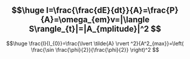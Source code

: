 $$\huge
I=\frac{\frac{dE}{dt}}{A}=\frac{P}{A}=\omega_{em}v=|\langle S\rangle_{t}|=|A_{mplitude}|^2
$$
---

$$\huge
\frac{I}{I_{0}}=\frac{\lvert \tilde{A} \rvert ^2}{A^2_{max}}=\left( \frac{\sin \frac{\phi}{2}}{\frac{\phi}{2}} \right)^2
$$

